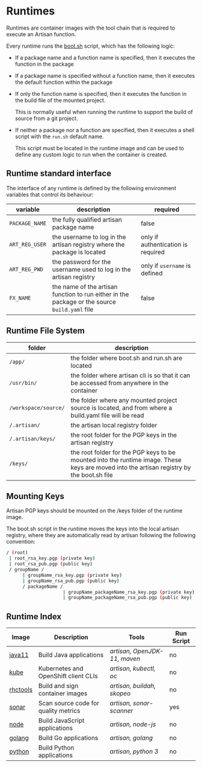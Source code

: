 # Runtimes

Runtimes are container images with the tool chain that is required to execute an Artisan function.

Every runtime runs the [boot.sh](boot.sh) script, which has the following logic:

- If a package name and a function name is specified, then it executes the function in the package
- If a package name is specified without a function name, then it executes the default function within the package
- If only the function name is specified, then it executes the function in the build file of the mounted project.

  This is normally useful when running the runtime to support the build of source from a git project.
- If neither a package nor a function are specified, then it executes a shell script with the `run.sh` default name.

  This script must be located in the runtime image and can be used to define any custom logic to run when the container is created.

## Runtime standard interface

The interface of any runtime is defined by the following environment variables that control its behaviour:

| variable | description | required |
|---|---|---|
| `PACKAGE_NAME` | the fully qualified artisan package name | false |
| `ART_REG_USER` | the username to log in the artisan registry where the package is located | only if authentication is required |
| `ART_REG_PWD` |  the password for the username used to log in the artisan registry | only if `username` is defined |
| `FX_NAME` | the name of the artisan function to run either in the package or the source `build.yaml` file | false |

## Runtime File System

| folder | description |
|---|---|
| `/app/` | the folder where boot.sh and run.sh are located |
| `/usr/bin/` | the folder where artisan cli is so that it can be accessed from anywhere in the container |
| `/workspace/source/` | the folder where any mounted project source is located, and from where a build.yaml file will be read |
| `/.artisan/` | the artisan local registry folder |
| `/.artisan/keys/` | the root folder for the PGP keys in the artisan registry |
| `/keys/` | the root folder for the PGP keys to be mounted into the runtime image. These keys are moved into the artisan registry by the boot.sh file |

## Mounting Keys

Artisan PGP keys should be mounted on the /keys folder of the runtime image.

The boot.sh script in the runtime moves the keys into the local artisan registry, where they are automatically read by artisan following the following convention:

```sh
/ (root)
 | root_rsa_key.pgp (private key)
 | root_rsa_pub.pgp (public key) 
 / groupName /
      | groupName_rsa_key.pgp (private key)
      | groupName_rsa_pub.pgp (public key)
      / packageName /
                     | groupName_packageName_rsa_key.pgp (private key)
                     | groupName_packageName_rsa_pub.pgp (public key)
```

## Runtime Index

| Image | Description | Tools | Run Script |
|---|---|---|---|
| [java11](art-java11/readme.md) | Build Java applications | *artisan, OpenJDK-11, maven* | no |
| [kube](art-kube/readme.md) | Kubernetes and OpenShift client CLIs | *artisan, kubectl, oc* | no |
| [rhctools](art-kube/readme.md) | Build and sign container images | *artisan, buildah, skopeo* | no |
| [sonar](art-sonar/readme.md) | Scan source code for quality metrics | *artisan, sonar-scanner* | yes |
| [node](art-node/readme.md) | Build JavaScript applications | *artisan, node-js* | no |
| [golang](art-go/readme.md) | Build Go applications | *artisan, golang* | no |
| [python](art-python/readme.md) | Build Python applications | *artisan, python 3* | no |
